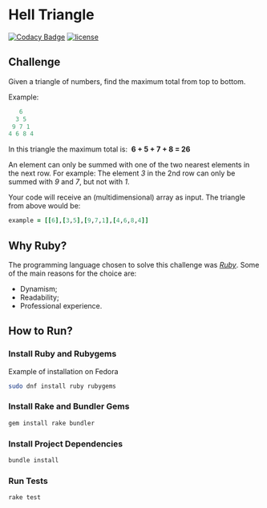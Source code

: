# Hell Triangle

[![Codacy Badge](https://api.codacy.com/project/badge/Grade/0a7646b6ba4d4479a591614ef47077df)](https://www.codacy.com/app/ramonsantos/hell-triangle-challenge?utm_source=github.com&amp;utm_medium=referral&amp;utm_content=ramonsantos/hell-triangle-challenge&amp;utm_campaign=Badge_Grade)
[![license](https://img.shields.io/github/license/mashape/apistatus.svg)]()

## Challenge

Given a triangle of numbers, find the maximum total from top to bottom.

Example:


``` ruby
   6
  3 5
 9 7 1
4 6 8 4
```

In this triangle the maximum total is: ​ **6 + 5 + 7 + 8 = 26**

An element can only be summed with one of the two nearest elements in the next row.
For example: The element *3* in the 2nd row can only be summed with *9* and *7*, but not with
*1*.

Your code will receive an (multidimensional) array as input.
The triangle from above would be:

``` ruby
example = [[6],[3,5],[9,7,1],[4,6,8,4]]
```

## Why Ruby?

The programming language chosen to solve this challenge was [*Ruby*](https://www.ruby-lang.org/en/). Some of the main reasons for the choice are:

* Dynamism;
* Readability;
* Professional experience.

## How to Run?

### Install Ruby and Rubygems

Example of installation on Fedora

``` bash
sudo dnf install ruby rubygems
```

### Install Rake and Bundler Gems

``` bash
gem install rake bundler
```

### Install Project Dependencies

``` bash
bundle install
```

### Run Tests

``` bash
rake test
```
